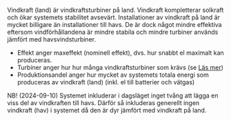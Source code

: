 Vindkraft (land) är vindkraftsturbiner på land. Vindkraft kompletterar solkraft och ökar systemets stabilitet avsevärt. Installationer av vindkraft på land är mycket billigare än installationer till havs. De är dock något mindre effektiva eftersom vindförhållandena är mindre stabila och mindre turbiner används jämfört med havsvindsturbiner.

- Effekt anger maxeffekt (nominell effekt), dvs. hur snabbt el maximalt kan produceras.
- Turbiner anger hur hur många vindkraftsturbiner som krävs (se [Läs mer](/assumptions))
- Produktionsandel anger hur mycket av systemets totala energi som produceras av vindkraft (land) (inkl. el till batterier och vätgas)

NB! (2024-09-10)
Systemet inkluderar i dagsläget inget tvång att lägga en viss del av vindkraften till havs. Därför så inkluderas generellt ingen vindkraft (hav) i systemet då den är dyr jämfört med vindkraft på land.